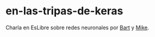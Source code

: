 # en-las-tripas-de-keras
Charla en EsLibre sobre redes neuronales por [Bart](www.github.com/thebooort) y [Mike](www.github.com/wizmik12).
